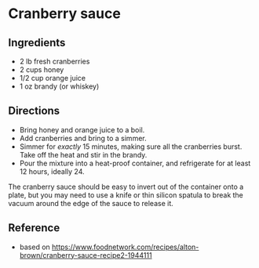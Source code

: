 # Cranberry sauce

## Ingredients
* 2 lb fresh cranberries
* 2 cups honey
* 1/2 cup orange juice
* 1 oz brandy (or whiskey)

## Directions
* Bring honey and orange juice to a boil.
* Add cranberries and bring to a simmer.
* Simmer for *exactly* 15 minutes, making sure all the cranberries burst. Take off the heat and stir in the brandy.
* Pour the mixture into a heat-proof container, and refrigerate for at least 12 hours, ideally 24.

The cranberry sauce should be easy to invert out of the container onto a plate, but you may need to use a knife or thin silicon spatula to break the vacuum around the edge of the sauce to release it.

## Reference
* based on <https://www.foodnetwork.com/recipes/alton-brown/cranberry-sauce-recipe2-1944111>
